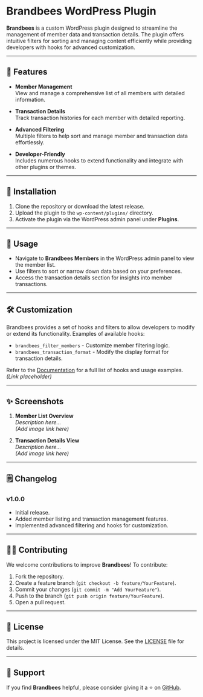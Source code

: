 # Brandbees WordPress Plugin

**Brandbees** is a custom WordPress plugin designed to streamline the management of member data and transaction details. The plugin offers intuitive filters for sorting and managing content efficiently while providing developers with hooks for advanced customization.

---

## 🚀 Features

- **Member Management**  
  View and manage a comprehensive list of all members with detailed information.

- **Transaction Details**  
  Track transaction histories for each member with detailed reporting.

- **Advanced Filtering**  
  Multiple filters to help sort and manage member and transaction data effortlessly.

- **Developer-Friendly**  
  Includes numerous hooks to extend functionality and integrate with other plugins or themes.

---

## 🔧 Installation

1. Clone the repository or download the latest release.
2. Upload the plugin to the `wp-content/plugins/` directory.
3. Activate the plugin via the WordPress admin panel under **Plugins**.

---

## 📖 Usage

- Navigate to **Brandbees Members** in the WordPress admin panel to view the member list.
- Use filters to sort or narrow down data based on your preferences.
- Access the transaction details section for insights into member transactions.

---

## 🛠️ Customization

Brandbees provides a set of hooks and filters to allow developers to modify or extend its functionality. Examples of available hooks:

- `brandbees_filter_members` - Customize member filtering logic.
- `brandbees_transaction_format` - Modify the display format for transaction details.

Refer to the [Documentation](#) for a full list of hooks and usage examples. *(Link placeholder)*

---

## ✨ Screenshots

1. **Member List Overview**  
   *Description here...*  
   *(Add image link here)*

2. **Transaction Details View**  
   *Description here...*  
   *(Add image link here)*

---

## 🗒️ Changelog

### v1.0.0
- Initial release.
- Added member listing and transaction management features.
- Implemented advanced filtering and hooks for customization.

---

## 🧑‍💻 Contributing

We welcome contributions to improve **Brandbees**! To contribute:
1. Fork the repository.
2. Create a feature branch (`git checkout -b feature/YourFeature`).
3. Commit your changes (`git commit -m "Add YourFeature"`).
4. Push to the branch (`git push origin feature/YourFeature`).
5. Open a pull request.

---

## 📜 License

This project is licensed under the MIT License. See the [LICENSE](LICENSE) file for details.

---

## 🌟 Support

If you find **Brandbees** helpful, please consider giving it a ⭐ on [GitHub](#).

